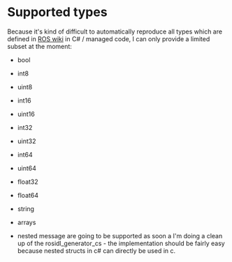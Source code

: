 # Supported types

Because it's kind of difficult to automatically reproduce all types which are defined in [ROS wiki]( http://wiki.ros.org/msg ) in C# / managed code, I can only provide a limited subset at the moment:

* bool
* int8
* uint8
* int16
* uint16
* int32
* uint32
* int64
* uint64
* float32
* float64
* string 

* arrays 

* nested message are going to be supported as soon a I'm doing a clean up of the rosidl_generator_cs - the implementation should be fairly easy because nested structs in c# can directly be used in c. 
